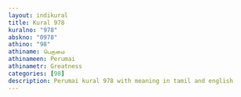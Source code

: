 ```yaml
---
layout: indikural
title: Kural 978
kuralno: "978"
abskno: "0978"
athino: "98"
athiname: பெருமை
athinameen: Perumai
athinametr: Greatness
categories: [98]
description: Perumai kural 978 with meaning in tamil and english 
---
```


